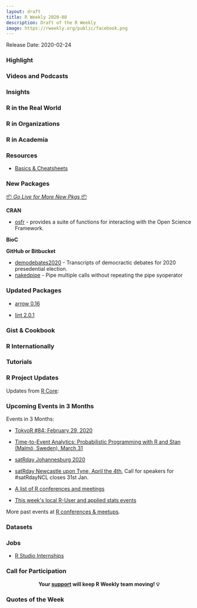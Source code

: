 ```yaml
---
layout: draft
title: R Weekly 2020-08
description: Draft of the R Weekly
image: https://rweekly.org/public/facebook.png
---
```


Release Date: 2020-02-24

###  Highlight



###  Videos and Podcasts


### Insights






### R in the Real World


###  R in Organizations



###  R in Academia



###  Resources

+ [Basics & Cheatsheets](https://medium.com/@moorissa/the-best-resources-for-r-programming-37dbc94e0de6)



###  New Packages

<p class="added-hostname"><a href="https://rweekly.org/live" target="_blank" class="externalLink">📦 <i>Go Live for More New Pkgs</i> 📦</a></p>

**CRAN**
+ [osfr](https://github.com/ropensci/osfr) - provides a suite of functions for interacting with the Open Science Framework. 

**BioC**



**GitHub or Bitbucket**

+ [demodebates2020](https://github.com/favstats/demdebates2020) - Transcripts of democractic debates for 2020 presedential election. 
+ [nakedpipe](https://github.com/moodymudskipper/nakedpipe) - Pipe multiple calls without repeating the pipe syoperator

### Updated Packages

+ [arrow 0.16](https://arrow.apache.org/)

+ [lint 2.0.1](https://github.com/jimhester/lintr/blob/master/NEWS.md)

### Gist & Cookbook



### R Internationally


###  Tutorials






<!--<div class="post-more-begin></div><div class="post-more-end"></div>-->

###  R Project Updates

Updates from [R Core](http://developer.r-project.org/blosxom.cgi/R-devel/NEWS):

###  Upcoming Events in 3 Months

Events in 3 Months:

+ [TokyoR #84: February 29, 2020](https://tokyor.connpass.com/)

+ [Time-to-Event Analytics: Probabilistic Programming with R and Stan (Malmö, Sweden), March 31](https://www.meetup.com/Skane-R-User-Group/events/268627833/)

+ [satRday Johannesburg 2020](https://joburg2020.satrdays.org/)

+ [satRday Newcastle upon Tyne, April the 4th](https://newcastle2020.satrdays.org/), Call for speakers for #satRdayNCL closes 31st Jan.

+ [A list of R conferences and meetings](https://jumpingrivers.github.io/meetingsR/events.html)

+ [This week's local R-User and applied stats events](https://community.rstudio.com/c/irl)

More past events at [R conferences & meetups](https://conf.rweekly.org).


### Datasets



### Jobs

+ [R Studio Internships](https://rstudio.com/about/job-posting/?gh_jid=4019930003)


###  Call for Participation


<p class="hide-support added-hostname support-rweekly" style="text-align: center;font-weight: bold;">Your <a class="non-visited externalLink" href="https://www.patreon.com/rweekly" onclick="pas(this)">support</a> will keep R Weekly team moving! 💡</p>

###  Quotes of the Week

